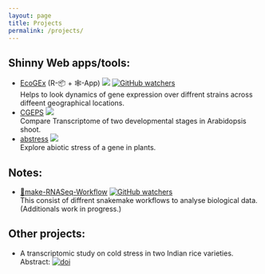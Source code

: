 ```yaml
---
layout: page
title: Projects
permalink: /projects/
---
```


## Shinny Web apps/tools:
* [EcoGEx](https://sangram.shinyapps.io/EcoGEx/) (R-📦 + 🕸️-App) [![](https://img.shields.io/badge/Web_App-Active_and_Runing-Green.svg)](https://sangram.shinyapps.io/EcoGEx/) [![GitHub watchers](https://img.shields.io/github/watchers/sk-sahu/EcoGEx.svg?label=On%20GitHub%20Repo&style=social)](https://github.com/sk-sahu/EcoGEx)  
Helps to look dynamics of gene expression over diffrent strains across diffeent geographical locations.
* [CGEPS](https://sangram.shinyapps.io/CGEPS/) [![](https://img.shields.io/badge/Web_App-Under_Development-orange.svg)](https://sangram.shinyapps.io/CGEPS/)  
Compare Transcriptome of two developmental stages in Arabidopsis shoot.
* [abstress](https://sangram.shinyapps.io/abstress/) [![](https://img.shields.io/badge/Web_App-Under_Development-orange.svg)](https://sangram.shinyapps.io/abstress/)  
Explore abiotic stress of a gene in plants.

## Notes:
* [🐍make-RNASeq-Workflow](http://sksahu.net/Snakemake-RNASeq-Workflows/) [![GitHub watchers](https://img.shields.io/github/watchers/sk-sahu/Snakemake-RNASeq-Workflows.svg?label=On%20GitHub%20Repo&style=social)](https://github.com/sk-sahu/Snakemake-RNASeq-Workflows)  
This consist of diffrent snakemake workflows to analyse biological data. (Additionals work in progress.)

## Other projects:
* A transcriptomic study on cold stress in two Indian rice varieties. Abstract: [![doi](https://img.shields.io/badge/DOI-10.24870/cjb.2017--a187-blue.svg?style=flat)](https://doi.org/10.24870/cjb.2017-a187)
